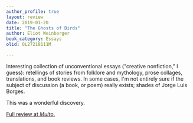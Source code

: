 ```yaml
---
author_profile: true
layout: review
date: 2019-01-20
title: "The Ghosts of Birds"
author: Eliot Weinberger
book_category: Essays
olid: OL27218111M

---
```


Interesting collection of unconventional essays ("creative nonfiction," I guess): retellings of stories from folklore and mythology, prose collages, translations, and book reviews. In some cases, I'm not entirely sure if the subject of discussion (a book, or poem) really exists; shades of Jorge Luis Borges.

This was a wonderful discovery.

[Full review at *Multo*.](https://multoghost.wordpress.com/2019/01/20/reading-the-ghosts-of-birds/)